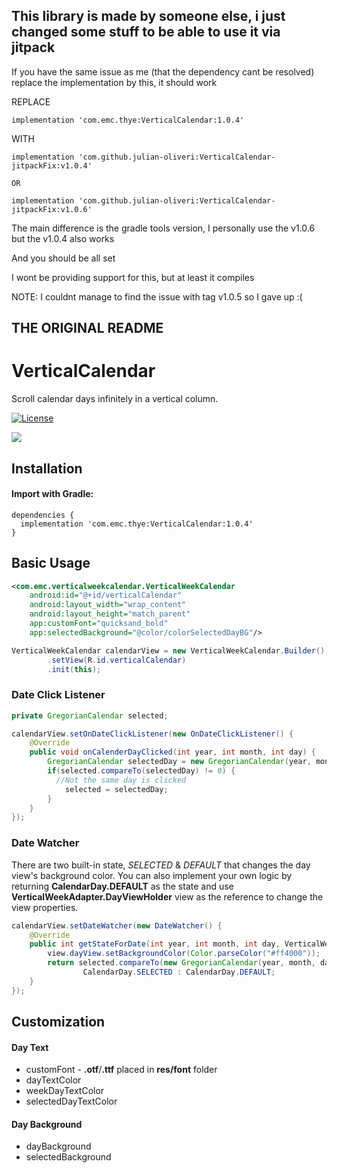## This library is made by someone else, i just changed some stuff to be able to use it via jitpack

If you have the same issue as me (that the dependency cant be resolved) replace the implementation by this, it should work

REPLACE 
```
implementation 'com.emc.thye:VerticalCalendar:1.0.4'
```

WITH
```
implementation 'com.github.julian-oliveri:VerticalCalendar-jitpackFix:v1.0.4'

OR

implementation 'com.github.julian-oliveri:VerticalCalendar-jitpackFix:v1.0.6'

```
The main difference is the gradle tools version, I personally use the v1.0.6 but the v1.0.4 also works

And you should be all set 

I wont be providing support for this, but at least it compiles

NOTE: I couldnt manage to find the issue with tag v1.0.5 so I gave up :(

## THE ORIGINAL README

# VerticalCalendar
Scroll calendar days infinitely in a vertical column.

[![License](https://img.shields.io/badge/License-Apache%202.0-blue.svg)](https://github.com/emcthye/VerticalCalendar/blob/master/LICENSE)

![](app/demo.gif)

## Installation

#### Import with Gradle:

```
dependencies {
  implementation 'com.emc.thye:VerticalCalendar:1.0.4'
}
```
## Basic Usage
```xml
<com.emc.verticalweekcalendar.VerticalWeekCalendar
    android:id="@+id/verticalCalendar"
    android:layout_width="wrap_content"
    android:layout_height="match_parent"
    app:customFont="quicksand_bold"
    app:selectedBackground="@color/colorSelectedDayBG"/>
```
```java
VerticalWeekCalendar calendarView = new VerticalWeekCalendar.Builder()
        .setView(R.id.verticalCalendar)
        .init(this);
```
### Date Click Listener

```java
private GregorianCalendar selected;

calendarView.setOnDateClickListener(new OnDateClickListener() {
    @Override
    public void onCalenderDayClicked(int year, int month, int day) {
        GregorianCalendar selectedDay = new GregorianCalendar(year, month, day);
        if(selected.compareTo(selectedDay) != 0) { 
          //Not the same day is clicked
            selected = selectedDay;
        }
    }
});
```
### Date Watcher
There are two built-in state, <em>SELECTED</em> & <em>DEFAULT</em> that changes the day view's background color. You can also implement your own logic by returning **CalendarDay.DEFAULT** as the state and use **VerticalWeekAdapter.DayViewHolder** view as the reference to change the view properties.
```java
calendarView.setDateWatcher(new DateWatcher() {
    @Override
    public int getStateForDate(int year, int month, int day, VerticalWeekAdapter.DayViewHolder view) {
        view.dayView.setBackgroundColor(Color.parseColor("#ff4000"));
        return selected.compareTo(new GregorianCalendar(year, month, day)) == 0 ?
                CalendarDay.SELECTED : CalendarDay.DEFAULT;
    }
});
```
## Customization

#### Day Text

* customFont - **.otf**/**.ttf** placed in **res/font** folder
* dayTextColor
* weekDayTextColor
* selectedDayTextColor

#### Day Background

* dayBackground
* selectedBackground
